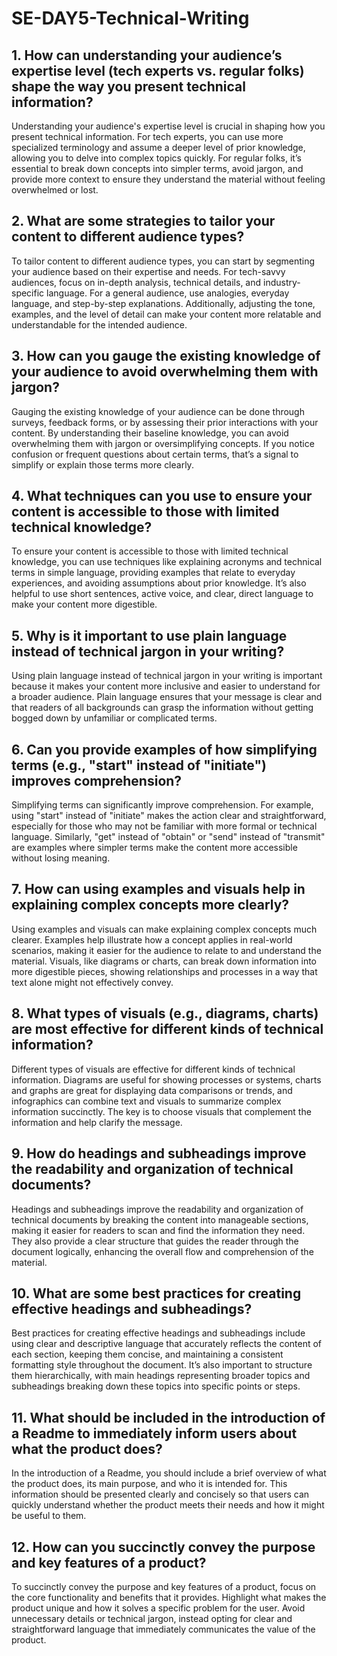 # SE-DAY5-Technical-Writing
## 1. How can understanding your audience’s expertise level (tech experts vs. regular folks) shape the way you present technical information?
Understanding your audience's expertise level is crucial in shaping how you present technical information. For tech experts, you can use more specialized terminology and assume a deeper level of prior knowledge, allowing you to delve into complex topics quickly. For regular folks, it’s essential to break down concepts into simpler terms, avoid jargon, and provide more context to ensure they understand the material without feeling overwhelmed or lost.

## 2. What are some strategies to tailor your content to different audience types?
To tailor content to different audience types, you can start by segmenting your audience based on their expertise and needs. For tech-savvy audiences, focus on in-depth analysis, technical details, and industry-specific language. For a general audience, use analogies, everyday language, and step-by-step explanations. Additionally, adjusting the tone, examples, and the level of detail can make your content more relatable and understandable for the intended audience.

## 3. How can you gauge the existing knowledge of your audience to avoid overwhelming them with jargon?
Gauging the existing knowledge of your audience can be done through surveys, feedback forms, or by assessing their prior interactions with your content. By understanding their baseline knowledge, you can avoid overwhelming them with jargon or oversimplifying concepts. If you notice confusion or frequent questions about certain terms, that’s a signal to simplify or explain those terms more clearly.

## 4. What techniques can you use to ensure your content is accessible to those with limited technical knowledge?
To ensure your content is accessible to those with limited technical knowledge, you can use techniques like explaining acronyms and technical terms in simple language, providing examples that relate to everyday experiences, and avoiding assumptions about prior knowledge. It’s also helpful to use short sentences, active voice, and clear, direct language to make your content more digestible.

## 5. Why is it important to use plain language instead of technical jargon in your writing?
Using plain language instead of technical jargon in your writing is important because it makes your content more inclusive and easier to understand for a broader audience. Plain language ensures that your message is clear and that readers of all backgrounds can grasp the information without getting bogged down by unfamiliar or complicated terms.

## 6. Can you provide examples of how simplifying terms (e.g., "start" instead of "initiate") improves comprehension?
Simplifying terms can significantly improve comprehension. For example, using "start" instead of "initiate" makes the action clear and straightforward, especially for those who may not be familiar with more formal or technical language. Similarly, "get" instead of "obtain" or "send" instead of "transmit" are examples where simpler terms make the content more accessible without losing meaning.

## 7. How can using examples and visuals help in explaining complex concepts more clearly?
Using examples and visuals can make explaining complex concepts much clearer. Examples help illustrate how a concept applies in real-world scenarios, making it easier for the audience to relate to and understand the material. Visuals, like diagrams or charts, can break down information into more digestible pieces, showing relationships and processes in a way that text alone might not effectively convey.

## 8. What types of visuals (e.g., diagrams, charts) are most effective for different kinds of technical information?
Different types of visuals are effective for different kinds of technical information. Diagrams are useful for showing processes or systems, charts and graphs are great for displaying data comparisons or trends, and infographics can combine text and visuals to summarize complex information succinctly. The key is to choose visuals that complement the information and help clarify the message.

## 9. How do headings and subheadings improve the readability and organization of technical documents?
Headings and subheadings improve the readability and organization of technical documents by breaking the content into manageable sections, making it easier for readers to scan and find the information they need. They also provide a clear structure that guides the reader through the document logically, enhancing the overall flow and comprehension of the material.

## 10. What are some best practices for creating effective headings and subheadings?
Best practices for creating effective headings and subheadings include using clear and descriptive language that accurately reflects the content of each section, keeping them concise, and maintaining a consistent formatting style throughout the document. It’s also important to structure them hierarchically, with main headings representing broader topics and subheadings breaking down these topics into specific points or steps.

## 11. What should be included in the introduction of a Readme to immediately inform users about what the product does?
In the introduction of a Readme, you should include a brief overview of what the product does, its main purpose, and who it is intended for. This information should be presented clearly and concisely so that users can quickly understand whether the product meets their needs and how it might be useful to them.

## 12. How can you succinctly convey the purpose and key features of a product?
To succinctly convey the purpose and key features of a product, focus on the core functionality and benefits that it provides. Highlight what makes the product unique and how it solves a specific problem for the user. Avoid unnecessary details or technical jargon, instead opting for clear and straightforward language that immediately communicates the value of the product.
